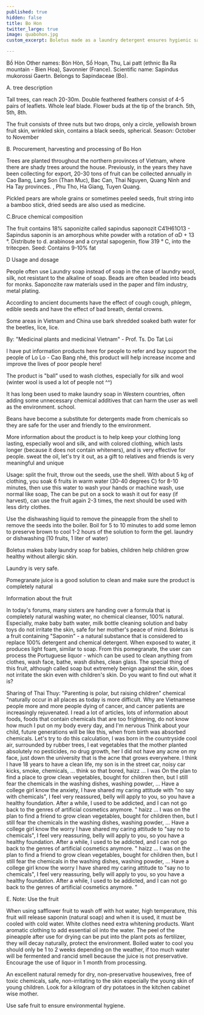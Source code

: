 ```yaml
---
published: true
hidden: false
title: Bo Hon
twitter_large: true
image: quabohon.jpg
custom_excerpt: Boletus made as a laundry detergent ensures hygienic safety at the cheapest drug center.

---
```


Bồ Hòn Other names: Bòn Hòn, Sổ Hoạn, Thu, Lai patt (ethnic Ba Ra mountain - Bien Hoa), Savonnier (France). Scientific name: Sapindus mukorossi Gaertn. Belongs to Sapindaceae (Bo).

A. tree description

Tall trees, can reach 20-30m. Double feathered feathers consist of 4-5 pairs of leaflets. Whole leaf blade. Flower buds at the tip of the branch. 5th, 5th, 8th.

The fruit consists of three nuts but two drops, only a circle, yellowish brown fruit skin, wrinkled skin, contains a black seeds, spherical. Season: October to November

B. Procurement, harvesting and processing of Bo Hon

Trees are planted throughout the northern provinces of Vietnam, where there are shady trees around the house. Previously, in the years they have been collecting for export, 20-30 tons of fruit can be collected annually in Cao Bang, Lang Son (Than Muc), Bac Can, Thai Nguyen, Quang Ninh and Ha Tay provinces. , Phu Tho, Ha Giang, Tuyen Quang.

Pickled pears are whole grains or sometimes peeled seeds, fruit string into a bamboo stick, dried seeds are also used as medicine.

C.Bruce chemical composition

The fruit contains 18% saponizite called sapindus saponozit C41H61O13 - Sapindus saponin is an amorphous white powder with a rotation of αD + 13 °. Distribute to d. arabinose and a crystal sapogenin, flow 319 ° C, into the tritecpen. Seed: Contains 9-10% fat

D Usage and dosage

People often use Laundry soap instead of soap in the case of laundry wool, silk, not resistant to the alkaline of soap. Beads are often beaded into beads for monks. Saponozite raw materials used in the paper and film industry, metal plating.

According to ancient documents have the effect of cough cough, phlegm, edible seeds and have the effect of bad breath, dental crowns.

Some areas in Vietnam and China use bark shredded soaked bath water for the beetles, lice, lice.

By: "Medicinal plants and medicinal Vietnam" - Prof. Ts. Do Tat Loi

I have put information products here for people to refer and buy support the people of Lo Lo - Cao Bang nhé, this product will help increase income and improve the lives of poor people here!

The product is "ball" used to wash clothes, especially for silk and wool (winter wool is used a lot of people not ^^)

It has long been used to make laundry soap in Western countries, often adding some unnecessary chemical additives that can harm the user as well as the environment. school.

Beans have become a substitute for detergents made from chemicals so they are safe for the user and friendly to the environment.

More information about the product is to help keep your clothing long lasting, especially wool and silk, and with colored clothing, which lasts longer (because it does not contain whiteners), and is very effective for people. sweat the oil, let's try it out, as a gift to relatives and friends is very meaningful and unique

Usage: split the fruit, throw out the seeds, use the shell. With about 5 kg of clothing, you soak 6 fruits in warm water (30-40 degrees C) for 8-10 minutes, then use this water to wash your hands or machine wash, use normal like soap, The can be put on a sock to wash it out for easy (if harvest), can use the fruit again 2-3 times, the next should be used with less dirty clothes.

Use the dishwashing liquid to remove the pineapple from the shell to remove the seeds into the boiler. Boil for 5 to 10 minutes to add some lemon to preserve brown to cool 1-2 hours of the solution to form the gel. laundry or dishwashing (10 fruits, 1 liter of water)

Boletus makes baby laundry soap for babies, children help children grow healthy without allergic skin.

Laundry is very safe.

Pomegranate juice is a good solution to clean and make sure the product is completely natural

Information about the fruit

In today's forums, many sisters are handing over a formula that is completely natural washing water, no chemical cleanser, 100% natural. Especially, make baby bath water, milk bottle cleaning solution and baby toys do not irritate the skin, safe for her mother's peace of mind. Boletus is a fruit containing "Saponin" - a natural substance that is considered to replace 100% detergent and chemical detergent. When exposed to water, it produces light foam, similar to soap. From this pomegranate, the user can process the Portuguese liquor - which can be used to clean anything from clothes, wash face, bathe, wash dishes, clean glass. The special thing of this fruit, although called soap but extremely benign against the skin, does not irritate the skin even with children's skin. Do you want to find out what it is?

Sharing of Thai Thuy: "Parenting is polar, but raising children" chemical "naturally occur in all places as today is more difficult. Why are Vietnamese people more and more people dying of cancer, and cancer patients are increasingly rejuvenated. I read a lot of articles, lots of information about foods, foods that contain chemicals that are too frightening, do not know how much I put on my body every day, and I'm nervous Think about your child, future generations will be like this, when from birth was absorbed chemicals. Let's try to do this calculation, I was born in the countryside cool air, surrounded by rubber trees, I eat vegetables that the mother planted absolutely no pesticides, no drug growth, her I did not have any acne on my face, just down the university that is the acne that grows everywhere. I think I have 18 years to have a clean life, my son is in the street car, noisy car kicks, smoke, chemicals, ... think so that bored, haizz ... I was On the plan to find a place to grow clean vegetables, bought for children then, but I still fear the chemicals in the washing dishes, washing powder, ... Have a college girl know the anxiety, I have shared my caring attitude with "no say with chemicals", I feel very reassured, belly will apply to you, so you have a healthy foundation. After a while, I used to be addicted, and I can not go back to the genres of artificial cosmetics anymore. " haizz ... I was on the plan to find a friend to grow clean vegetables, bought for children then, but I still fear the chemicals in the washing dishes, washing powder, ... Have a college girl know the worry I have shared my caring attitude to "say no to chemicals", I feel very reassuring, belly will apply to you, so you have a healthy foundation. After a while, I used to be addicted, and I can not go back to the genres of artificial cosmetics anymore. " haizz ... I was on the plan to find a friend to grow clean vegetables, bought for children then, but I still fear the chemicals in the washing dishes, washing powder, ... Have a college girl know the worry I have shared my caring attitude to "say no to chemicals", I feel very reassuring, belly will apply to you, so you have a healthy foundation. After a while, I used to be addicted, and I can not go back to the genres of artificial cosmetics anymore. "

E. Note: Use the fruit

When using safflower fruit to wash off with hot water, high temperature, this fruit will release saponin (natural soap) and when it is used, it must be cooled with cold water. White clothes need extra whitening products. Want aromatic clothing to add essential oil into the water. The peel of the pineapple after use for drying can be put into the plant pots as fertilizer, they will decay naturally, protect the environment. Boiled water to cool you should only be 1 to 2 weeks depending on the weather, if too much water will be fermented and rancid smell because the juice is not preservative. Encourage the use of liquor in 1 month from processing.

An excellent natural remedy for dry, non-preservative housewives, free of toxic chemicals, safe, non-irritating to the skin especially the young skin of young children. Look for a kilogram of dry potatoes in the kitchen cabinet wise mother.

Use safe fruit to ensure environmental hygiene.